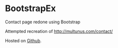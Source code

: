 # BootstrapEx
Contact page redone using Bootstrap

Attempted recreation of http://multunus.com/contact/

Hosted on <a href="http://akshaybhalotia.github.io/BootstrapEx/" target=_blank>Github</a>.
